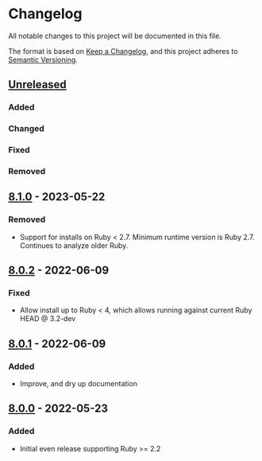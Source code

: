 # Changelog
All notable changes to this project will be documented in this file.

The format is based on [Keep a Changelog](https://keepachangelog.com/en/1.0.0/),
and this project adheres to [Semantic Versioning](https://semver.org/spec/v2.0.0.html).

## [Unreleased]
### Added
### Changed
### Fixed
### Removed

## [8.1.0] - 2023-05-22
### Removed
- Support for installs on Ruby < 2.7. Minimum runtime version is Ruby 2.7.  Continues to analyze older Ruby.

## [8.0.2] - 2022-06-09
### Fixed
- Allow install up to Ruby < 4, which allows running against current Ruby HEAD @ 3.2-dev

## [8.0.1] - 2022-06-09
### Added
- Improve, and dry up documentation

## [8.0.0] - 2022-05-23
### Added
- Initial even release supporting Ruby >= 2.2

[Unreleased]: https://github.com/rubocop-lts/rubocop-lts/compare/v8.1.0...HEAD
[8.1.0]: https://github.com/rubocop-lts/rubocop-lts/compare/v8.0.2...v8.1.0
[8.0.2]: https://github.com/rubocop-lts/rubocop-lts/compare/v8.0.1...v8.0.2
[8.0.1]: https://github.com/rubocop-lts/rubocop-lts/compare/v8.0.0...v8.0.1
[8.0.0]: https://gitlab.com/rubocop-lts/rubocop-lts/-/tags/v8.0.0
